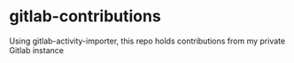 # gitlab-contributions
Using gitlab-activity-importer, this repo holds contributions from my private Gitlab instance
